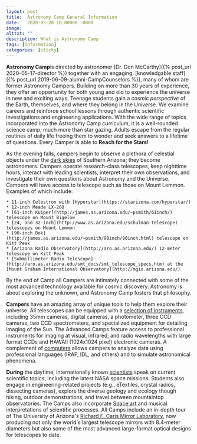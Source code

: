 ```yaml
---
layout: post
title:  Astronomy Camp General Information
date:   2020-05-20 18:00000 -0800
image:  
alttxt: ""
description: What is Astronomy Camp
tags: [Information]
categories: [sticky]
---
```


<!--![]({{site.baseurl}}/img/11.jpg)<img alt="Astronomy Camp 2019: Continuing to inspire through authentic exploration." title="Come explore the skies with students from around the world. (Image from Apollo 15; July 26, 1971)" src="img/11.jpg">-->

**Astronomy Camp**is directed by astronomer [Dr. Don McCarthy]({% post_url 2020-05-17-director %}) together with an engaging, [knowledgable staff]({% post_url 2019-06-09-alumni-CampCounselors %}), many of whom are former Astronomy Campers. Building on more than 30 years of experience, they offer an opportunity for both young and old to experience the universe in new and exciting ways. Teenage students gain a *cosmic perspective* of the Earth, themselves, and where they belong in the Universe. We examine careers and reinforce school lessons through authentic scientific investigations and engineering applications. With the wide range of topics incorporated into the Astronomy Camp curriculum, it is a well-rounded science camp; much more than star gazing. Adults escape from the regular routines of daily life freeing them to wonder and seek answers to a lifetime of questions. Every Camper is able to **Reach for the Stars!**

As the evening falls, campers begin to observe a plethora of celestial objects under the [dark skies](http://darksky.org) of Southern Arizona; they become astronomers. Campers operate research-class telescopes, keep nighttime hours, interact with leading scientists, interpret their own observations, and investigate their own questions about Astronomy and the Universe. Campers will have access to telescope such as those on Mount Lemmon. Examples of which include:

	* 11-inch Celestron with [Hyperstar](https://starizona.com/hyperstar/)
	* 12-inch Meade LX-200
	* [61-inch Kuiper](http://james.as.arizona.edu/~psmith/61inch/) telescope on Mount Bigelow
	* [24, and 32-inch](http://www.as.arizona.edu/schulman-telescope) telescopes on Mount Lemmon
	* [90-inch Bok](http://james.as.arizona.edu/~psmith/90inch/90inch.html) telescope on Kitt Peak
	* [Arizona Radio Observatory](http://aro.as.arizona.edu/) 12-meter telescope on Kitt Peak
	* [Submillimeter Radio Telescope](http://aro.as.arizona.edu/smt_docs/smt_telescope_specs.htm) at the [Mount Graham International Observatory](http://mgio.arizona.edu/)

By the end of Camp all Campers are intimately connected with some of the most advanced technology available for cosmic discovery. Astronomy is about exploring the unknown, and Astronomy Camp fosters that philosophy.

**Campers** have an amazing array of unique tools to help them explore their universe. All telescopes can be equipped with a <a href="facilities.html">selection of instruments</a>, including 35mm cameras, digital cameras, a photometer, three CCD cameras, two CCD spectrometers, and specialized equipment for detailing imaging of the Sun. The Advanced Camps feature access to professional instruments for imaging at visual, infrared, and radio wavelengths with large format CCDs and HAWAII (1024x1024 pixel) electronic cameras. A complement of <a href="pages/computing.html">computers</a> allows campers to analyze data using professional languages (IRAF, IDL, and others) and to simulate astronomical phenomena.

**During** the daytime, internationally known <a href="pages/faculty.html"> scientists</a> speak on current scientific topics, including the latest NASA space missions. Students also engage in engineering-related projects (e.g., eTextiles, crystal radios, dissecting cameras), explore the diverse geology and ecology though hiking, outdoor demonstrations, and travel between mountaintop observatories. The Camps also incorporate <a href="http://www.novaspace.com/">Space art</a> and musical interpretations of scientific processes. All Camps include an in-depth tour of The University of Arizona's <a href="https://mirrorlab.arizona.edu/">Richard F. Caris Mirror Laboratory</a>, now producing not only the world's largest telescope mirrors with 8.4-meter diameters but also some of the most advanced large-format optical designs for telescopes to date. <br />